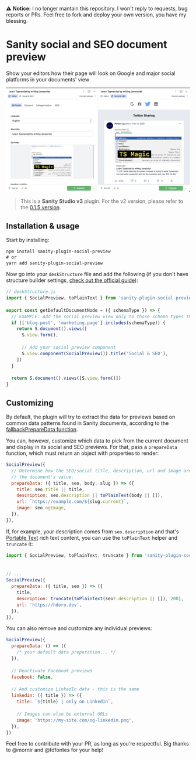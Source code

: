 ⚠️ **Notice:** I no longer mantain this repository. I won't reply to requests, bug reports or PRs. Feel free to fork and deploy your own version, you have my blessing.

# Sanity social and SEO document preview

Show your editors how their page will look on Google and major social platforms in your documents' view

![Screenshot of this plugin in action](screenshot-1.png)

> This is a **Sanity Studio v3** plugin.
> For the v2 version, please refer to the [0.1.5 version](https://www.npmjs.com/package/sanity-plugin-social-preview/v/0.1.5).

## Installation & usage

Start by installing:

```
npm install sanity-plugin-social-preview
# or
yarn add sanity-plugin-social-preview
```

Now go into your `deskStructure` file and add the following (if you don't have structure builder settings, [check out the official guide](https://www.sanity.io/guides/getting-started-with-structure-builder)):

```js
// deskStructure.js
import { SocialPreview, toPlainText } from 'sanity-plugin-social-preview'

export const getDefaultDocumentNode = ({ schemaType }) => {
  // EXAMPLE: Add the social preview view only to those schema types that support it
  if (['blog.post', 'marketing.page'].includes(schemaType)) {
    return S.document().views([
      S.view.form(),

      // Add your social preview component
      S.view.component(SocialPreview()).title('Social & SEO'),
    ])
  }

  return S.document().views([S.view.form()])
}
```

## Customizing

By default, the plugin will try to extract the data for previews based on common data patterns found in Sanity documents, according to the [fallbackPrepareData function](https://github.com/hdoro/sanity-plugin-social-preview/blob/main/src/fallbackPrepareData.ts).

You can, however, customize which data to pick from the current document and display in its social and SEO previews. For that, pass a `prepareData` function, which must return an object with properties to render:

```js
SocialPreview({
  // Determine how the SEO/social title, description, url and image are extracted from
  // the document's value.
  prepareData: ({ title, seo, body, slug }) => ({
    title: seo.title || title,
    description: seo.description || toPlainText(body || []),
    url: `https://example.com/${slug.current}`,
    image: seo.ogImage,
  }),
}),
```

If, for example, your description comes from `seo.description` and that's [Portable Text](https://www.portabletext.org/) rich text content, you can use the `toPlainText` helper and `truncate` it:

```js
import { SocialPreview, toPlainText, truncate } from 'sanity-plugin-social-preview'


// ...
SocialPreview({
  prepareData: ({ title, seo }) => ({
    title,
    description: truncate(toPlainText(seo?.description || []), 200),
    url: 'https://hdoro.dev',
  }),
}),
```

You can also remove and customize any individual previews:

```js
SocialPreview({
  prepareData: () => ({
    /* your default data preparation... */
  }),

  // Deactivate Facebook previews
  facebook: false,

  // And customize LinkedIn data - this is the same
  linkedin: ({ title }) => ({
    title: `${title} | only on LinkedIn`,

    // Images can also be external URLs
    image: 'https://my-site.com/og-linkedin.png',
  }),
})
```

Feel free to contribute with your PR, as long as you're respectful. Big thanks to @mornir and @fdfontes for your help!
